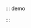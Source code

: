 ::: demo

<template>
    <lay-timeline>
        <lay-timeline-item title="0.0.11">
        </lay-timeline-item>
        <lay-timeline-item title="0.0.10">
        </lay-timeline-item>
        <lay-timeline-item title="0.0.9">
        </lay-timeline-item>
        <lay-timeline-item title="0.0.8">
        </lay-timeline-item>
    </lay-timeline>
</template>

<script>
import { ref } from 'vue'

export default {
  setup() {

    return {
    }
  }
}
</script>

:::